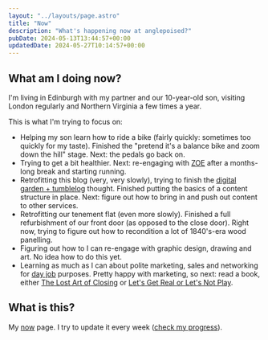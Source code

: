 ```yaml
---
layout: "../layouts/page.astro"
title: "Now"
description: "What's happening now at anglepoised?"
pubDate: 2024-05-13T13:44:57+00:00
updatedDate: 2024-05-27T10:14:57+00:00
---
```


## What am I doing now?

I'm living in Edinburgh with my partner and our 10-year-old son, visiting London regularly and Northern Virginia a few times a year.

This is what I'm trying to focus on:

- Helping my son learn how to ride a bike (fairly quickly: sometimes too quickly for my taste). Finished the "pretend it's a balance bike and zoom down the hill" stage. Next: the pedals go back on.
- Trying to get a bit healthier. Next: re-engaging with [ZOE](https://joinzoe.com/) after a months-long break and starting running.
- Retrofitting this blog (very, very slowly), trying to finish the [digital garden + tumblelog](https://anglepoised.com/notes/blogging-again/) thought. Finished putting the basics of a content structure in place. Next: figure out how to bring in and push out content to other services.
- Retrofitting our tenement flat (even more slowly). Finished a full refurbishment of our front door (as opposed to the close door). Right now, trying to figure out how to recondition a lot of 1840's-era wood panelling.
- Figuring out how to I can re-engage with graphic design, drawing and art. No idea how to do this yet.
- Learning as much as I can about polite marketing, sales and networking for [day job](https://measured.co) purposes. Pretty happy with marketing, so next: read a book, either [The Lost Art of Closing](https://www.goodreads.com/book/show/33358201-the-lost-art-of-closing) or [Let's Get Real or Let's Not Play](https://www.goodreads.com/en/book/show/2862506).

## What is this?

My [now](https://nownownow.com/about) page. I try to update it every week ([check my progress](https://github.com/anglepoised/notes/commits/main/src/pages/now.md)).
